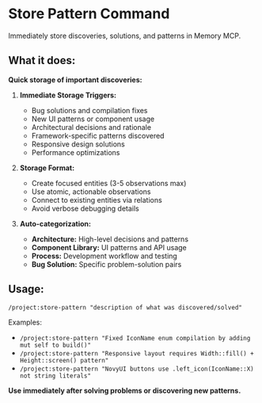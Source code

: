 # Store Pattern Command

Immediately store discoveries, solutions, and patterns in Memory MCP.

## What it does:

**Quick storage of important discoveries:**

1. **Immediate Storage Triggers:**
   - Bug solutions and compilation fixes
   - New UI patterns or component usage
   - Architectural decisions and rationale
   - Framework-specific patterns discovered
   - Responsive design solutions
   - Performance optimizations

2. **Storage Format:**
   - Create focused entities (3-5 observations max)
   - Use atomic, actionable observations
   - Connect to existing entities via relations
   - Avoid verbose debugging details

3. **Auto-categorization:**
   - **Architecture:** High-level decisions and patterns
   - **Component Library:** UI patterns and API usage
   - **Process:** Development workflow and testing
   - **Bug Solution:** Specific problem-solution pairs

## Usage:

```
/project:store-pattern "description of what was discovered/solved"
```

Examples:
- `/project:store-pattern "Fixed IconName enum compilation by adding mut self to build()"`
- `/project:store-pattern "Responsive layout requires Width::fill() + Height::screen() pattern"`
- `/project:store-pattern "NovyUI buttons use .left_icon(IconName::X) not string literals"`

**Use immediately after solving problems or discovering new patterns.**